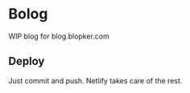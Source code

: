 # Bolog

WIP blog for blog.blopker.com

## Deploy

Just commit and push. Netlify takes care of the rest.
